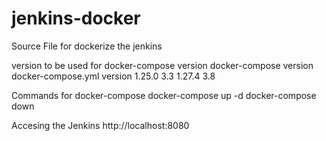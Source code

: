 # jenkins-docker
Source File for dockerize the jenkins

version to be used for docker-compose version
docker-compose version      docker-compose.yml version
1.25.0                         3.3
1.27.4                         3.8


Commands for docker-compose
docker-compose up -d
docker-compose down 

Accesing the Jenkins 
	http://localhost:8080

